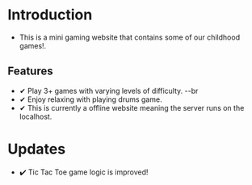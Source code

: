 # Introduction
- This is a mini gaming website that contains some of our childhood games!.
## Features
- ✔ Play 3+ games with varying levels of difficulty. --br
- ✔ Enjoy relaxing with playing drums game.
- ✔ This is currently a offline website meaning the server runs on the localhost.
# Updates
- ✔️ Tic Tac Toe game logic is improved!
